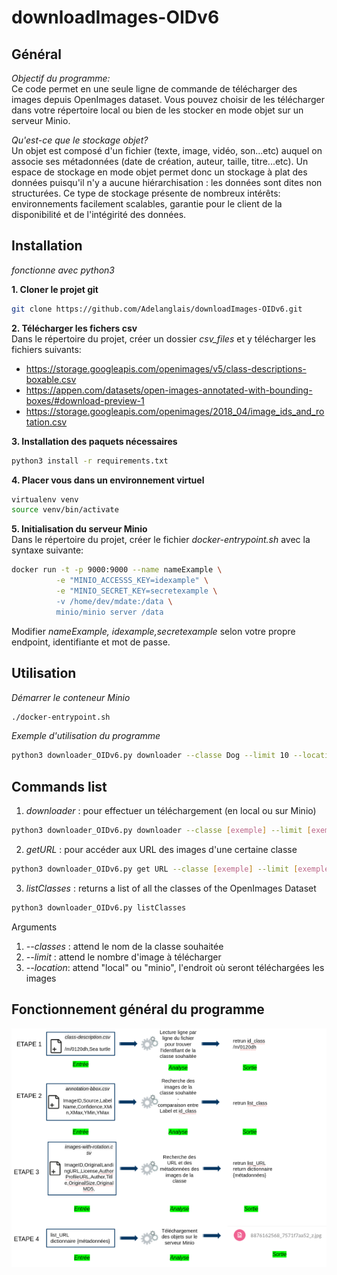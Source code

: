 # downloadImages-OIDv6

## Général
*Objectif du programme:*  
Ce code permet en une seule ligne de commande de télécharger des images depuis OpenImages dataset. Vous pouvez choisir de les télécharger dans votre répertoire local ou bien de les stocker en mode objet sur un serveur Minio.

*Qu'est-ce que le stockage objet?*  
Un objet est composé d'un fichier (texte, image, vidéo, son...etc) auquel on associe ses métadonnées (date de création, auteur, taille, titre...etc). Un espace de stockage en mode objet permet donc un stockage à plat des données puisqu'il n'y a aucune hiérarchisation : les données sont dites non structurées. Ce type de stockage présente de nombreux intérêts: environnements facilement scalables, garantie pour le client de la disponibilité et de l'intégirité des données.

## Installation
_fonctionne avec python3_

**1. Cloner le projet git**
```bash
git clone https://github.com/Adelanglais/downloadImages-OIDv6.git
```  
**2. Télécharger les fichers csv**  
Dans le répertoire du projet, créer un dossier *csv_files* et y télécharger les fichiers suivants:
* https://storage.googleapis.com/openimages/v5/class-descriptions-boxable.csv
* https://appen.com/datasets/open-images-annotated-with-bounding-boxes/#download-preview-1
* https://storage.googleapis.com/openimages/2018_04/image_ids_and_rotation.csv  

**3. Installation des paquets nécessaires**  
```bash
python3 install -r requirements.txt
```

**4. Placer vous dans un environnement virtuel**
```bash
virtualenv venv
source venv/bin/activate
```

**5. Initialisation du serveur Minio**  
Dans le répertoire du projet, créer le fichier _docker-entrypoint.sh_ avec la syntaxe suivante:
```bash
docker run -t -p 9000:9000 --name nameExample \
          -e "MINIO_ACCESSS_KEY=idexample" \
          -e "MINIO_SECRET_KEY=secretexample \
          -v /home/dev/mdate:/data \
          minio/minio server /data
```
Modifier _nameExample, idexample,secretexample_ selon votre propre endpoint, identifiante et mot de passe.

## Utilisation
_Démarrer le conteneur Minio_
```bash
./docker-entrypoint.sh
```
_Exemple d'utilisation du programme_
```bash
python3 downloader_OIDv6.py downloader --classe Dog --limit 10 --location local
```

## Commands list
1. *downloader* : pour effectuer un téléchargement (en local ou sur Minio)
```bash
python3 downloader_OIDv6.py downloader --classe [exemple] --limit [exemple] --location [local ou minio]
```
2. *getURL* : pour accéder aux URL des images d'une certaine classe
```bash
python3 downloader_OIDv6.py get URL --classe [exemple] --limit [exemple]
```
3. *listClasses* : returns a list of all the classes of the OpenImages Dataset
```bash
python3 downloader_OIDv6.py listClasses
```

Arguments
1. *--classes* : attend le nom de la classe souhaitée
2. *--limit* : attend le nombre d'image à télécharger
3. *--location*: attend "local" ou "minio", l'endroit où seront téléchargées les images

## Fonctionnement général du programme
<img src="https://github.com/Adelanglais/OIDv6_Download/blob/main/Capture%20d%E2%80%99%C3%A9cran%20du%202020-10-23%2011-26-19.png"/>

